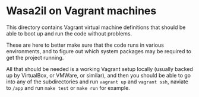 Wasa2il on Vagrant machines
===========================

This directory contains Vagrant virtual machine definitions that should be able
to boot up and run the code without problems.

These are here to better make sure that the code runs in various environments, and
to figure out which system packages may be required to get the project running.

All that should be needed is a working Vagrant setup locally (usually backed up by
VirtualBox, or VMWare, or similar), and then you should be able to go into any of
the subdirectories and run `vagrant up` and `vagrant ssh`, naviate to `/app` and run `make test` or `make run` for example.

